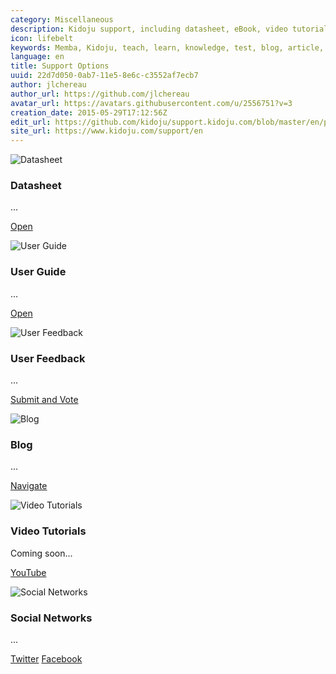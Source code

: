 ```yaml
---
category: Miscellaneous
description: Kidoju support, including datasheet, eBook, video tutorials, blog and other options.
icon: lifebelt
keywords: Memba, Kidoju, teach, learn, knowledge, test, blog, article, documentation, ebook, video, webinar, slide
language: en
title: Support Options
uuid: 22d7d050-0ab7-11e5-8e6c-c3552af7ecb7
author: jlchereau
author_url: https://github.com/jlchereau
avatar_url: https://avatars.githubusercontent.com/u/2556751?v=3
creation_date: 2015-05-29T17:12:56Z
edit_url: https://github.com/kidoju/support.kidoju.com/blob/master/en/pages/index.md
site_url: https://www.kidoju.com/support/en
---
```

<div class="row">
    <div class="col-sm-6 col-md-4">
        <div class="thumbnail">
            <img src="https://raw.githubusercontent.com/kidoju/support.kidoju.com/master/en/pages/index1.jpg" alt="Datasheet">
            <div class="caption">
                <h3>Datasheet</h3>
                <p>...</p>
                <p><a href="https://github.com/kidoju/support.kidoju.com/blob/master/en/docs/Datasheet.en.screen.pdf" class="k-button k-primary" role="button">Open</a></p>
            </div>
        </div>
    </div>
    <div class="col-sm-6 col-md-4">
        <div class="thumbnail">
            <img src="https://raw.githubusercontent.com/kidoju/support.kidoju.com/master/en/pages/index2.jpg" alt="User Guide">
            <div class="caption">
                <h3>User Guide</h3>
                <p>...</p>
                <p><a href="https://github.com/kidoju/support.kidoju.com/blob/master/en/docs/UserGuide.en.screen.pdf" class="k-button k-primary" role="button">Open</a></p>
            </div>
        </div>
    </div>
    <div class="col-sm-6 col-md-4">
        <div class="thumbnail">
            <img src="https://raw.githubusercontent.com/kidoju/support.kidoju.com/master/en/pages/index3.jpg" alt="User Feedback">
            <div class="caption">
                <h3>User Feedback</h3>
                <p>...</p>
                <p><a href="https://kidoju.uservoice.com/forums/152569-general" class="k-button k-primary" role="button">Submit and Vote</a></p>
            </div>
        </div>
    </div>
</div>
<div class="row">
    <div class="col-sm-6 col-md-4">
        <div class="thumbnail">
            <img src="https://raw.githubusercontent.com/kidoju/support.kidoju.com/master/en/pages/index4.jpg" alt="Blog">
            <div class="caption">
                <h3>Blog</h3>
                <p>...</p>
                <p><a href="https://www.kidoju.com/support/en/posts" class="k-button k-primary" role="button">Navigate</a></p>
            </div>
        </div>
    </div>
    <div class="col-sm-6 col-md-4">
        <div class="thumbnail">
            <img src="https://raw.githubusercontent.com/kidoju/support.kidoju.com/master/en/pages/index5.jpg" alt="Video Tutorials">
            <div class="caption">
                <h3>Video Tutorials</h3>
                <p>Coming soon...</p>
                <p><a href="#" class="k-button k-primary" role="button">YouTube</a></p>
            </div>
        </div>
    </div>
    <div class="col-sm-6 col-md-4">
        <div class="thumbnail">
            <img src="https://raw.githubusercontent.com/kidoju/support.kidoju.com/master/en/pages/index6.jpg" alt="Social Networks">
            <div class="caption">
                <h3>Social Networks</h3>
                <p>...</p>
                <p><a href="https://twitter.com/kidoju" class="k-button k-primary" role="button">Twitter</a> <a href="https://www.facebook.com/kidoju" class="k-button" role="button">Facebook</a></p>
            </div>
        </div>
    </div>
</div>